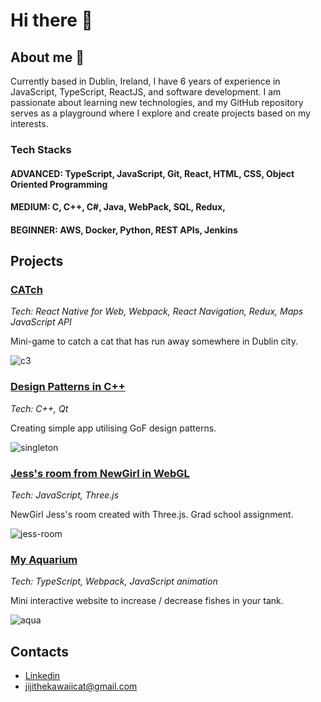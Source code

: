 # Hi there 👋

## About me 💬

Currently based in Dublin, Ireland, I have 6 years of experience in JavaScript, TypeScript, ReactJS, and software development. I am passionate about learning new technologies, and my GitHub repository serves as a playground where I explore and create projects based on my interests.

### Tech Stacks

#### ADVANCED: TypeScript, JavaScript, Git, React, HTML, CSS, Object Oriented Programming

#### MEDIUM: C, C++, C#, Java, WebPack, SQL, Redux,

#### BEGINNER: AWS, Docker, Python, REST APIs, Jenkins

## Projects

### [CATch](https://github.com/jiji-thecat/CATch)

_Tech: React Native for Web, Webpack, React Navigation, Redux, Maps JavaScript API_

Mini-game to catch a cat that has run away somewhere in Dublin city.

![c3](https://github.com/user-attachments/assets/9d395b19-3517-4915-b223-017313212930)

### [Design Patterns in C++](https://github.com/jiji-thecat?tab=repositories&q=dp-&type=public&language=&sort=)

_Tech: C++, Qt_

Creating simple app utilising GoF design patterns.

![singleton](https://github.com/jiji-thecat/dp-singleton/assets/104809324/419866cc-6248-459c-bf29-80fb15a957b9)

### [Jess's room from NewGirl in WebGL](https://github.com/jiji-thecat/jess-room)

_Tech: JavaScript, Three.js_

NewGirl Jess's room created with Three.js. Grad school assignment.

![jess-room](https://github.com/user-attachments/assets/1230e997-e122-4e45-8a35-20cf42eeafcc)

### [My Aquarium](https://github.com/jiji-thecat/my-aquarium)

_Tech: TypeScript, Webpack, JavaScript animation_

Mini interactive website to increase / decrease fishes in your tank.

![aqua](https://github.com/user-attachments/assets/5309bb74-d6c9-4485-bb93-fff3ef54f385)

## Contacts

- [Linkedin](https://www.linkedin.com/in/momoko568/)
- jijithekawaiicat@gmail.com
